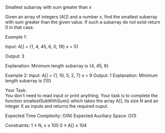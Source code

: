 Smallest subarray with sum greater than x

Given an array of integers (A[])  and a number x, find the smallest subarray with sum greater than the given value. If such a subarray do not exist return 0 in that case.

Example 1:

Input:
A[] = {1, 4, 45, 6, 0, 19}
x  =  51

Output: 3

Explanation:
Minimum length subarray is 
{4, 45, 6}

Example 2:
Input:
A[] = {1, 10, 5, 2, 7}
   x  = 9
Output: 1
Explanation:
Minimum length subarray is {10}
 

Your Task:  
You don't need to read input or print anything. Your task is to complete the function smallestSubWithSum() which takes the array A[], its size N and an integer X as inputs and returns the required ouput.


Expected Time Complexity: O(N)
Expected Auxiliary Space: O(1)

Constraints:
1 ≤ N, x ≤ 105
0 ≤ A[] ≤ 104